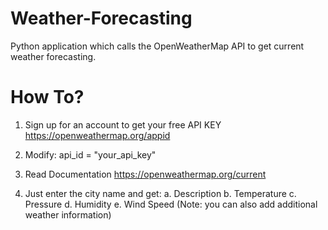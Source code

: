 # Weather-Forecasting
Python application which calls the OpenWeatherMap API to get current weather forecasting.
# How To?
1. Sign up for an account to get your free API KEY https://openweathermap.org/appid
2. Modify: 
api_id = "your_api_key"

3. Read Documentation https://openweathermap.org/current
4. Just enter the city name and get:
    a. Description
    b. Temperature
    c. Pressure
    d. Humidity
    e. Wind Speed
    (Note: you can also add additional weather information)
